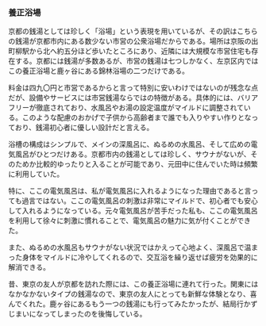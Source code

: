 ### 養正浴場

京都の銭湯としては珍しく「浴場」という表現を用いているが、その訳はこちらの銭湯が京都市内にある数少ない市営の公衆浴場だからである。場所は京阪の出町柳駅から北へ約五分ほど歩いたところにあり、近隣には大規模な市営住宅も存在する。京都には銭湯が多数あるが、市営の銭湯は七つしかなく、左京区内ではこの養正浴場と鹿ヶ谷にある錦林浴場の二つだけである。

料金は四九〇円と市営であるからと言って特別に安いわけではないのが残念な点だが、設備やサービスには市営銭湯ならではの特徴がある。具体的には、バリアフリーが徹底されており、水風呂やお湯の設定温度がマイルドに調整されている。このような配慮のおかげで子供から高齢者まで誰でも入りやすい作りとなっており、銭湯初心者に優しい設計だと言える。

浴槽の構成はシンプルで、メインの深風呂に、ぬるめの水風呂、そして広めの電気風呂がひとつだけある。京都市内の銭湯としては珍しく、サウナがないが、そのためか比較的ゆったりと入ることが可能であり、元田中に住んでいた時は頻繁に利用していた。

特に、ここの電気風呂は、私が電気風呂に入れるようになった理由であると言っても過言ではない。ここの電気風呂の刺激は非常にマイルドで、初心者でも安心して入れるようになっている。元々電気風呂が苦手だった私も、ここの電気風呂を利用して徐々に刺激に慣れることで、電気風呂の魅力に気が付くことができた。

また、ぬるめの水風呂もサウナがない状況ではかえって心地よく、深風呂で温まった身体をマイルドに冷やしてくれるので、交互浴を繰り返せば疲労を効果的に解消できる。

昔、東京の友人が京都を訪れた際には、この養正浴場に連れて行った。関東にはなかなかないタイプの銭湯なので、東京の友人にとっても新鮮な体験となり、喜んでくれた。鹿ヶ谷にあるもう一つの銭湯にも行ってみたかったが、結局行かずじまいになってしまったのを後悔している。
